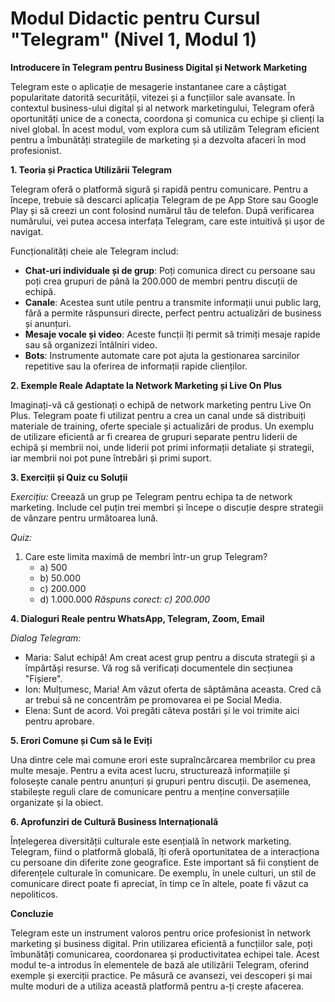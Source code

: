 # **Modul Didactic pentru Cursul "Telegram" (Nivel 1, Modul 1)**

**Introducere în Telegram pentru Business Digital și Network Marketing**

Telegram este o aplicație de mesagerie instantanee care a câștigat popularitate datorită securității, vitezei și a funcțiilor sale avansate. În contextul business-ului digital și al network marketingului, Telegram oferă oportunități unice de a conecta, coordona și comunica cu echipe și clienți la nivel global. În acest modul, vom explora cum să utilizăm Telegram eficient pentru a îmbunătăți strategiile de marketing și a dezvolta afaceri în mod profesionist.

**1. Teoria și Practica Utilizării Telegram**

Telegram oferă o platformă sigură și rapidă pentru comunicare. Pentru a începe, trebuie să descarci aplicația Telegram de pe App Store sau Google Play și să creezi un cont folosind numărul tău de telefon. După verificarea numărului, vei putea accesa interfața Telegram, care este intuitivă și ușor de navigat.

Funcționalități cheie ale Telegram includ:
- **Chat-uri individuale și de grup**: Poți comunica direct cu persoane sau poți crea grupuri de până la 200.000 de membri pentru discuții de echipă.
- **Canale**: Acestea sunt utile pentru a transmite informații unui public larg, fără a permite răspunsuri directe, perfect pentru actualizări de business și anunțuri.
- **Mesaje vocale și video**: Aceste funcții îți permit să trimiți mesaje rapide sau să organizezi întâlniri video.
- **Bots**: Instrumente automate care pot ajuta la gestionarea sarcinilor repetitive sau la oferirea de informații rapide clienților.

**2. Exemple Reale Adaptate la Network Marketing și Live On Plus**

Imaginați-vă că gestionați o echipă de network marketing pentru Live On Plus. Telegram poate fi utilizat pentru a crea un canal unde să distribuiți materiale de training, oferte speciale și actualizări de produs. Un exemplu de utilizare eficientă ar fi crearea de grupuri separate pentru liderii de echipă și membrii noi, unde liderii pot primi informații detaliate și strategii, iar membrii noi pot pune întrebări și primi suport.

**3. Exerciții și Quiz cu Soluții**

*Exercițiu:* Creează un grup pe Telegram pentru echipa ta de network marketing. Include cel puțin trei membri și începe o discuție despre strategii de vânzare pentru următoarea lună.

*Quiz:*
1. Care este limita maximă de membri într-un grup Telegram?
   - a) 500
   - b) 50.000
   - c) 200.000
   - d) 1.000.000
   *Răspuns corect: c) 200.000*

**4. Dialoguri Reale pentru WhatsApp, Telegram, Zoom, Email**

*Dialog Telegram:*
- Maria: Salut echipă! Am creat acest grup pentru a discuta strategii și a împărtăși resurse. Vă rog să verificați documentele din secțiunea "Fișiere".
- Ion: Mulțumesc, Maria! Am văzut oferta de săptămâna aceasta. Cred că ar trebui să ne concentrăm pe promovarea ei pe Social Media.
- Elena: Sunt de acord. Voi pregăti câteva postări și le voi trimite aici pentru aprobare.

**5. Erori Comune și Cum să le Eviți**

Una dintre cele mai comune erori este supraîncărcarea membrilor cu prea multe mesaje. Pentru a evita acest lucru, structurează informațiile și folosește canale pentru anunțuri și grupuri pentru discuții. De asemenea, stabilește reguli clare de comunicare pentru a menține conversațiile organizate și la obiect.

**6. Aprofunziri de Cultură Business Internațională**

Înțelegerea diversității culturale este esențială în network marketing. Telegram, fiind o platformă globală, îți oferă oportunitatea de a interacționa cu persoane din diferite zone geografice. Este important să fii conștient de diferențele culturale în comunicare. De exemplu, în unele culturi, un stil de comunicare direct poate fi apreciat, în timp ce în altele, poate fi văzut ca nepoliticos.

**Concluzie**

Telegram este un instrument valoros pentru orice profesionist în network marketing și business digital. Prin utilizarea eficientă a funcțiilor sale, poți îmbunătăți comunicarea, coordonarea și productivitatea echipei tale. Acest modul te-a introdus în elementele de bază ale utilizării Telegram, oferind exemple și exerciții practice. Pe măsură ce avansezi, vei descoperi și mai multe moduri de a utiliza această platformă pentru a-ți crește afacerea.